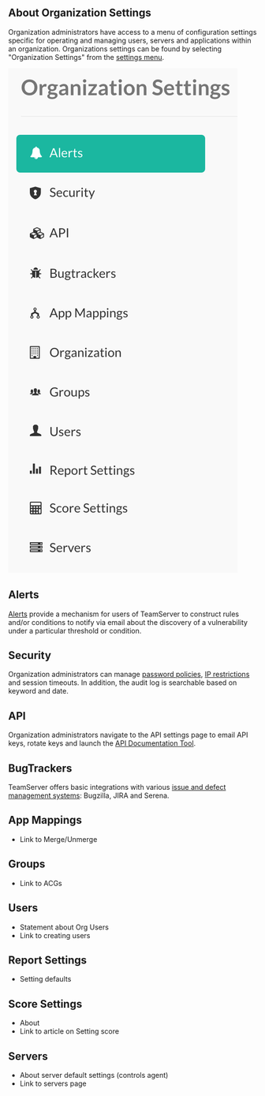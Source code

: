 <!--
title: "Organization Settings"
description: "Overview of administrating and managing an organization."
-->

## About Organization Settings
Organization administrators have access to a menu of configuration settings specific for operating and managing users, servers and applications within an organization. Organizations settings can be found by selecting "Organization Settings" from the [settings menu](user_tsguideui.html#overview).

<a href="assets/images/Settings_Nav.png" rel="lightbox" title="Organization Settings"><img class="thumbnail" src="assets/images/Settings_Nav.png"/></a>
 
## Alerts
[Alerts]() provide a mechanism for users of TeamServer to construct rules and/or conditions to notify via email about the discovery of a vulnerability under a particular threshold or condition.

## Security
Organization administrators can manage [password policies](admin_tsconfigset.html#pw), [IP restrictions](admin_tsconfigset.html#ip) and session timeouts. In addition, the audit log is searchable based on keyword and date.

## API
Organization administrators navigate to the API settings page to email API keys, rotate keys and launch the [API Documentation Tool](dev_api3.html#openapi).

## BugTrackers
TeamServer offers basic integrations with various [issue and defect management systems](admin_tsconfig.html#defect): Bugzilla, JIRA and Serena.

## App Mappings
* Link to Merge/Unmerge

## Groups
* Link to ACGs

## Users
* Statement about Org Users
* Link to creating users

## Report Settings
* Setting defaults

## Score Settings
* About
* Link to article on Setting score

## Servers
* About server default settings (controls agent)
* Link to servers page
